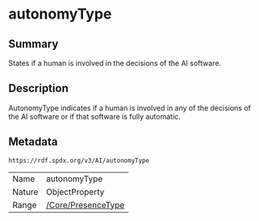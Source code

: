 <!-- Automatically generated by spec-parser v2.0.0 on 2024-01-12T14:00:21.817658+00:00 -->
<!-- SPDX-License-Identifier: Community-Spec-1.0 -->

# autonomyType

## Summary

States if a human is involved in the decisions of the AI software.


## Description

AutonomyType indicates if a human is involved in any of the decisions of the AI software
or if that software is fully automatic.


## Metadata

`https://rdf.spdx.org/v3/AI/autonomyType`


| | |
|---|---|
| Name | autonomyType |
| Nature | ObjectProperty |
| Range | [/Core/PresenceType](../../Core/Vocabularies/PresenceType.md) |





